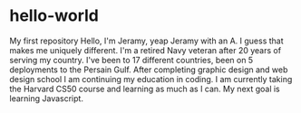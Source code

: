 # hello-world
My first repository
Hello, I'm Jeramy, yeap Jeramy with an A. I guess that makes me uniquely different. 
I'm a retired Navy veteran after 20 years of serving my country.
I've been to 17 different countries, been on 5 deployments to the Persain Gulf.
After completing graphic design and web design school I am continuing my education in coding. 
I am currently taking the Harvard CS50 course and learning as much as I can.
My next goal is learning Javascript.
